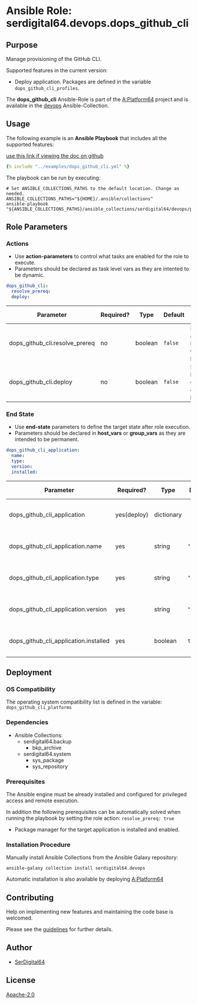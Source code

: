 # Ansible Role: serdigital64.devops.dops_github_cli

## Purpose

Manage provisioning of the GitHub CLI.

Supported features in the current version:

- Deploy application. Packages are defined in the variable `dops_github_cli_profiles`.

The **dops_github_cli** Ansible-Role is part of the [A:Platform64](https://github.com/aplatform64/aplatform64) project and is available in the [devops](https://aplatform64.readthedocs.io/en/latest/collections/devops) Ansible-Collection.

## Usage

The following example is an **Ansible Playbook** that includes all the supported features:

[use this link if viewing the doc on github](https://github.com/aplatform64/devops/blob/main/playbooks/dops_github_cli.yml)

```yaml
{% include "../examples/dops_github_cli.yml" %}
```

The playbook can be run by executing:

```shell
# Set ANSIBLE_COLLECTIONS_PATHS to the default location. Change as needed.
ANSIBLE_COLLECTIONS_PATHS="${HOME}/.ansible/collections"
ansible-playbook "${ANSIBLE_COLLECTIONS_PATHS}/ansible_collections/serdigital64/devops/playbooks/dops_github_cli.yml"
```

## Role Parameters

### Actions

- Use **action-parameters** to control what tasks are enabled for the role to execute.
- Parameters should be declared as task level vars as they are intented to be dynamic.

```yaml
dops_github_cli:
  resolve_prereq:
  deploy:
```

| Parameter                      | Required? | Type    | Default | Purpose / Value                             |
| ------------------------------ | --------- | ------- | ------- | ------------------------------------------- |
| dops_github_cli.resolve_prereq | no        | boolean | `false` | Enable automatic resolution of prequisites  |
| dops_github_cli.deploy         | no        | boolean | `false` | Enable installation of application packages |

### End State

- Use **end-state** parameters to define the target state after role execution.
- Parameters should be declared in **host_vars** or **group_vars** as they are intended to be permanent.

```yaml
dops_github_cli_application:
  name:
  type:
  version:
  installed:
```

| Parameter                             | Required?   | Type       | Default    | Purpose / Value                    |
| ------------------------------------- | ----------- | ---------- | ---------- | ---------------------------------- |
| dops_github_cli_application           | yes(deploy) | dictionary |            | Set application package end state  |
| dops_github_cli_application.name      | yes         | string     | `"gh"`     | Select application package name    |
| dops_github_cli_application.type      | yes         | string     | `"distro"` | Select application package type    |
| dops_github_cli_application.version   | yes         | string     | `"latest"` | Select application package version |
| dops_github_cli_application.installed | yes         | boolean    | `true`     | Set application package end state  |

## Deployment

### OS Compatibility

The operating system compatibility list is defined in the variable: `dops_github_cli_platforms`

### Dependencies

- Ansible Collections:
  - serdigital64.backup
    - bkp_archive
  - serdigital64.system
    - sys_package
    - sys_repository

### Prerequisites

The Ansible engine must be already installed and configured for privileged access and remote execution.

In addition the following prerequisites can be automatically solved when running the playbook by setting the role action: `resolve_prereq: true`

- Package manager for the target application is installed and enabled.

### Installation Procedure

Manually install Ansible Collections from the Ansible Galaxy repository:

```shell
ansible-galaxy collection install serdigital64.devops
```

Automatic installation is also available by deploying [A:Platform64](https://aplatform64.readthedocs.io/en/latest/#deployment)

## Contributing

Help on implementing new features and maintaining the code base is welcomed.

Please see the [guidelines](https://aplatform64.readthedocs.io/en/latest/CONTRIBUTING) for further details.

## Author

- [SerDigital64](https://serdigital64.github.io/)

## License

[Apache-2.0](https://www.apache.org/licenses/LICENSE-2.0.txt)
